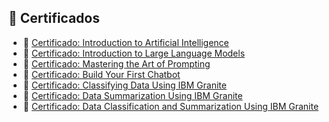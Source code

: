 ## 🏅 Certificados

- 📄 [Certificado: Introduction to Artificial Intelligence](../Certificados/Introduction-to-Artificial-Intelligence-Certificado.pdf)
- 📄 [Certificado: Introduction to Large Language Models](../Certificados/Introduction-to-Large-Language-Models-Certificado.pdf) 
- 📄 [Certificado: Mastering the Art of Prompting](../Certificados/Mastering-the-Art-of-Prompting-Certificado.pdf)
- 📄 [Certificado: Build Your First Chatbot](../Certificados/Build-Your-First-Chatbot-Certificado.pdf)
- 📄 [Certificado: Classifying Data Using IBM Granite](../Certificados/Classifying-Data-Using-IBM-Granite-Certificado.pdf)
- 📄 [Certificado: Data Summarization Using IBM Granite](../Certificados/Data-Summarization-Using-IBM-Granite-Certificado.pdf)
- 📄 [Certificado: Data Classification and Summarization Using IBM Granite](../Certificados/Data-Classification-and-Summarization-Using-IBM-Granite-Certificado.pdf)
